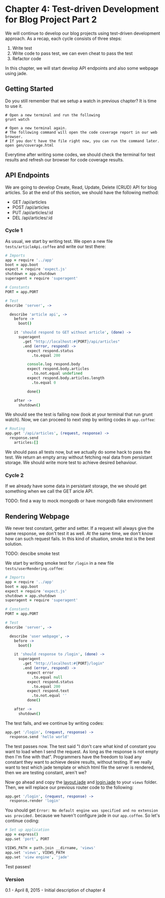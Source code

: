 Chapter 4: Test-driven Development for Blog Project Part 2
==========================================================

We will continue to develop our blog projects using test-driven development approach. As a recap, each cycle consists of three steps:

1. Write test 
2. Write code to pass test, we can even cheat to pass the test
3. Refactor code

In this chapter, we will start develop API endpoints and also some webpage using jade. 

## Getting Started

Do you still remember that we setup a watch in previous chapter? It is time to use it.

```Shell
# Open a new terminal and run the following
grunt watch

# Open a new terminal again.
# The following command will open the code coverage report in our web browser.
# If you don't have the file right now, you can run the command later.
open gen/coverage.html
```

Everytime after writing some codes, we should check the terminal for test results and refresh our browser for code coverage results. 

## API Endpoints

We are going to develop Create, Read, Update, Delete (CRUD) API for blog articles. So at the end of this section, we should have the following method:

- GET /api/articles
- POST /api/articles
- PUT /api/articles/:id
- DEL /api/articles/:id

### Cycle 1

As usual, we start by writing test. We open a new file `tests/articleApi.coffee` and write our test there:

```CoffeeScript
# Imports
app = require '../app'
boot = app.boot
expect = require 'expect.js'
shutdown = app.shutdown
superagent = require 'superagent'

# Constants
PORT = app.PORT

# Test
describe 'server', ->

  describe 'article api', ->
    before ->
      boot()

    it 'should respond to GET without article', (done) ->
      superagent
        .get "http://localhost:#{PORT}/api/articles"
        .end (error, respond) ->
          expect respond.status
            .to.equal 200

          console.log respond.body
          expect respond.body.articles
            .to.not.equal undefined
          expect respond.body.articles.length
            .to.equal 0

          done()

    after ->
      shutdown()
```

We should see the test is failing now (look at your terminal that run grunt watch). Now, we can proceed to next step by writing codes in `app.coffee`:

```CoffeeScript
# Routing
app.get '/api/articles', (request, response) ->
  response.send
    articles:[]
```

We should pass all tests now, but we actually do some hack to pass the test. We return an empty array without fetching real data from persistant storage. We should write more test to achieve desired behaviour. 

### Cycle 2

If we already have some data in persistant storage, the we should get something when we call the GET aricle API. 

TODO: find a way to mock mongodb or have mongodb fake environment

## Rendering Webpage

We never test constant, getter and setter. If a request will always give the same response, we don't test it as well. At the same time, we don't know how can such request fails. In this kind of situation, smoke test is the best solution. 

TODO: descibe smoke test

We start by writing smoke test for `/login` in a new file `tests/userRendering.coffee`:

```CoffeeScript
# Imports
app = require '../app'
boot = app.boot
expect = require 'expect.js'
shutdown = app.shutdown
superagent = require 'superagent'

# Constants
PORT = app.PORT

# Test
describe 'server', ->

  describe 'user webpage', ->
    before ->
      boot()

    it 'should response to /login', (done) ->
      superagent
        .get "http://localhost:#{PORT}/login"
        .end (error, respond) ->
          expect error 
            .to.equal null
          expect respond.status
            .to.equal 200
          expect respond.text
            .to.not.equal ''
          done()

    after ->
      shutdown()
```

The test fails, and we continue by writing codes:

```CoffeeScript
app.get '/login', (request, response) ->
  response.send 'hello world'
```

The test passes now. The test said "I don't care what kind of constant you want to load when I send the request. As long as the response is not empty then I'm fine with that". Programmers have the freedom to load any constant they want to achieve desire results, without testing. If we really want to test which jade template or which html file the server is rendered, then we are testing constant, aren't we?

Now go ahead and copy the [layout.jade](https://github.com/Andyccs/Practical-Nodejs-Coffee/blob/master/chapter4/views/layout.jade) and [login.jade](https://github.com/Andyccs/Practical-Nodejs-Coffee/blob/master/chapter4/views/login.jade) to your `views` folder. Then, we will replace our previous router code to the following:

```CoffeeScript
app.get '/login', (request, response) ->
  response.render 'login'
```

You should get `Error: No default engine was specified and no extension was provided.` because we haven't configure jade in our `app.coffee`. So let's continue coding:

```CoffeeScript
# Set up application
app = express()
app.set 'port', PORT

VIEWS_PATH = path.join __dirname, 'views'
app.set 'views', VIEWS_PATH
app.set 'view engine', 'jade'
```

Test passes! 

### Version

0.1 - April 8, 2015 - Initial description of chapter 4
